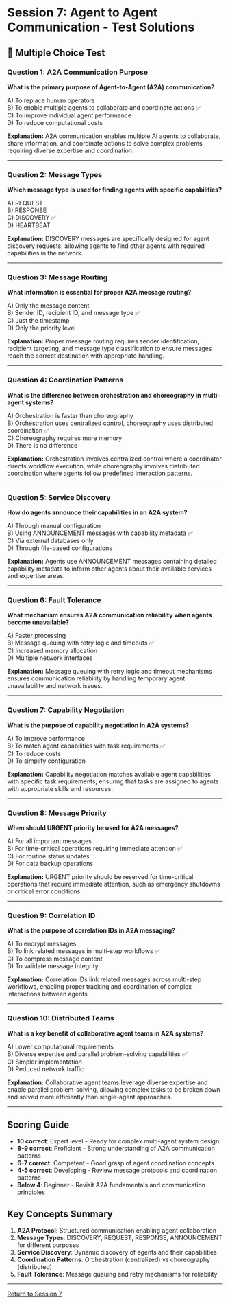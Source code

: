 # Session 7: Agent to Agent Communication - Test Solutions

## 📝 Multiple Choice Test

### Question 1: A2A Communication Purpose
**What is the primary purpose of Agent-to-Agent (A2A) communication?**

A) To replace human operators  
B) To enable multiple agents to collaborate and coordinate actions ✅  
C) To improve individual agent performance  
D) To reduce computational costs  

**Explanation:** A2A communication enables multiple AI agents to collaborate, share information, and coordinate actions to solve complex problems requiring diverse expertise and coordination.

---

### Question 2: Message Types
**Which message type is used for finding agents with specific capabilities?**

A) REQUEST  
B) RESPONSE  
C) DISCOVERY ✅  
D) HEARTBEAT  

**Explanation:** DISCOVERY messages are specifically designed for agent discovery requests, allowing agents to find other agents with required capabilities in the network.

---

### Question 3: Message Routing
**What information is essential for proper A2A message routing?**

A) Only the message content  
B) Sender ID, recipient ID, and message type ✅  
C) Just the timestamp  
D) Only the priority level  

**Explanation:** Proper message routing requires sender identification, recipient targeting, and message type classification to ensure messages reach the correct destination with appropriate handling.

---

### Question 4: Coordination Patterns
**What is the difference between orchestration and choreography in multi-agent systems?**

A) Orchestration is faster than choreography  
B) Orchestration uses centralized control, choreography uses distributed coordination ✅  
C) Choreography requires more memory  
D) There is no difference  

**Explanation:** Orchestration involves centralized control where a coordinator directs workflow execution, while choreography involves distributed coordination where agents follow predefined interaction patterns.

---

### Question 5: Service Discovery
**How do agents announce their capabilities in an A2A system?**

A) Through manual configuration  
B) Using ANNOUNCEMENT messages with capability metadata ✅  
C) Via external databases only  
D) Through file-based configurations  

**Explanation:** Agents use ANNOUNCEMENT messages containing detailed capability metadata to inform other agents about their available services and expertise areas.

---

### Question 6: Fault Tolerance
**What mechanism ensures A2A communication reliability when agents become unavailable?**

A) Faster processing  
B) Message queuing with retry logic and timeouts ✅  
C) Increased memory allocation  
D) Multiple network interfaces  

**Explanation:** Message queuing with retry logic and timeout mechanisms ensures communication reliability by handling temporary agent unavailability and network issues.

---

### Question 7: Capability Negotiation
**What is the purpose of capability negotiation in A2A systems?**

A) To improve performance  
B) To match agent capabilities with task requirements ✅  
C) To reduce costs  
D) To simplify configuration  

**Explanation:** Capability negotiation matches available agent capabilities with specific task requirements, ensuring that tasks are assigned to agents with appropriate skills and resources.

---

### Question 8: Message Priority
**When should URGENT priority be used for A2A messages?**

A) For all important messages  
B) For time-critical operations requiring immediate attention ✅  
C) For routine status updates  
D) For data backup operations  

**Explanation:** URGENT priority should be reserved for time-critical operations that require immediate attention, such as emergency shutdowns or critical error conditions.

---

### Question 9: Correlation ID
**What is the purpose of correlation IDs in A2A messaging?**

A) To encrypt messages  
B) To link related messages in multi-step workflows ✅  
C) To compress message content  
D) To validate message integrity  

**Explanation:** Correlation IDs link related messages across multi-step workflows, enabling proper tracking and coordination of complex interactions between agents.

---

### Question 10: Distributed Teams
**What is a key benefit of collaborative agent teams in A2A systems?**

A) Lower computational requirements  
B) Diverse expertise and parallel problem-solving capabilities ✅  
C) Simpler implementation  
D) Reduced network traffic  

**Explanation:** Collaborative agent teams leverage diverse expertise and enable parallel problem-solving, allowing complex tasks to be broken down and solved more efficiently than single-agent approaches.

---

## Scoring Guide

- **10 correct**: Expert level - Ready for complex multi-agent system design  
- **8-9 correct**: Proficient - Strong understanding of A2A communication patterns  
- **6-7 correct**: Competent - Good grasp of agent coordination concepts  
- **4-5 correct**: Developing - Review message protocols and coordination patterns  
- **Below 4**: Beginner - Revisit A2A fundamentals and communication principles  

## Key Concepts Summary

1. **A2A Protocol**: Structured communication enabling agent collaboration  
2. **Message Types**: DISCOVERY, REQUEST, RESPONSE, ANNOUNCEMENT for different purposes  
3. **Service Discovery**: Dynamic discovery of agents and their capabilities  
4. **Coordination Patterns**: Orchestration (centralized) vs choreography (distributed)  
5. **Fault Tolerance**: Message queuing and retry mechanisms for reliability  

---

[Return to Session 7](Session7_Agent_to_Agent_Communication.md)